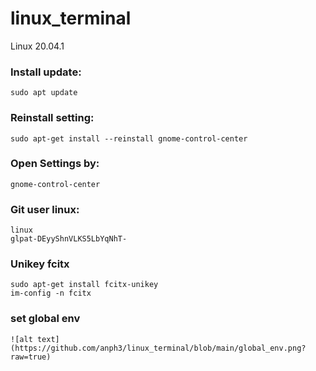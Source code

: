 # linux_terminal
Linux 20.04.1
### Install update:
    sudo apt update
### Reinstall setting:
    sudo apt-get install --reinstall gnome-control-center
### Open Settings by:
    gnome-control-center
### Git user linux:
    linux
    glpat-DEyyShnVLKS5LbYqNhT-
### Unikey fcitx
    sudo apt-get install fcitx-unikey
    im-config -n fcitx
### set global env
    ![alt text](https://github.com/anph3/linux_terminal/blob/main/global_env.png?raw=true)
